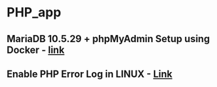 # PHP_app

## MariaDB 10.5.29 + phpMyAdmin Setup using Docker - [link](https://github.com/kkbughunter/PHP_app/blob/main/MariaDB_phpMyAdmin_Docker_Commands.md)
## Enable PHP Error Log in LINUX - [Link](https://github.com/kkbughunter/PHP_app/blob/main/Enable_PHP_error_log_in_ubuntu.md)
 

